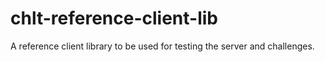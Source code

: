 # chlt-reference-client-lib

A reference client library to be used for testing the server and challenges.